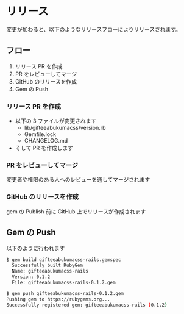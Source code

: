 # リリース

変更が加わると、以下のようなリリースフローによりリリースされます。

## フロー

1. リリース PR を作成
2. PR をレビューしてマージ
3. GitHub のリリースを作成
4. Gem の Push

### リリース PR を作成

* 以下の 3 ファイルが変更されます
  * lib/gifteeabukumacss/version.rb
  * Gemfile.lock
  * CHANGELOG.md
* そして PR を作成します

### PR をレビューしてマージ

変更者や権限のある人へのレビューを通してマージされます

### GitHub のリリースを作成

gem の Publish 前に GitHub 上でリリースが作成されます

## Gem の Push

以下のように行われます

```bash
$ gem build gifteeabukumacss-rails.gemspec
  Successfully built RubyGem
  Name: gifteeabukumacss-rails
  Version: 0.1.2
  File: gifteeabukumacss-rails-0.1.2.gem

$ gem push gifteeabukumacss-rails-0.1.2.gem
Pushing gem to https://rubygems.org...
Successfully registered gem: gifteeabukumacss-rails (0.1.2)
```
